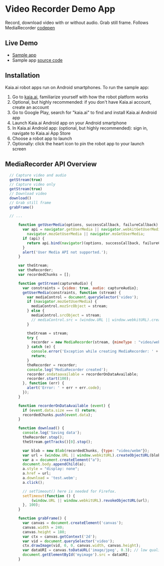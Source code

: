 # Video Recorder Demo App
Record, download video with or without audio. Grab still frame.
Follows MediaRecorder [codepen](https://codepen.io/miguelao/pen/bZPKwP)

## Live Demo
- [Sample app](https://kaia.ai/view-app/5bf7db1e219810765f711539)
- Sample app [source code](https://github.com/kaiaai/tree/master/video-recorder)

## Installation
Kaia.ai robot apps run on Android smartphones. To run the sample app:
1. Go to [kaia.ai](https://kaia.ai/), familiarize yourself with how the robot platform works
2. Optional, but highly recommended: if you don't have Kaia.ai account, create an account
3. Go to Google Play, search for "kaia.ai" to find and install Kaia.ai Android app
4. Launch Kaia.ai Android app on your Android smartphone
5. In Kaia.ai Android app: (optional, but highly recommended): sign in, navigate to Kaia.ai App Store
6. Choose a robot app to launch
7. Optionally: click the heart icon to pin the robot app to your launch screen

## MediaRecorder API Overview
```js
  // Capture video and audio
  getStream(true)
  // Capture video only
  getStream(true)
  // Download video
  download()
  // Grab still frame
  grabFrame()

  // ...

      function getUserMedia(options, successCallback, failureCallback) {
        var api = navigator.getUserMedia || navigator.webkitGetUserMedia ||
          navigator.mozGetUserMedia || navigator.msGetUserMedia;
        if (api) {
          return api.bind(navigator)(options, successCallback, failureCallback);
        }
        alert('User Media API not supported.');
      }

      var theStream;
      var theRecorder;
      var recordedChunks = [];

      function getStream(captureAudio) {
        var constraints = {video: true, audio: captureAudio};
        getUserMedia(constraints, function (stream) {
          var mediaControl = document.querySelector('video');
          if (navigator.mozGetUserMedia) {
            mediaControl.mozSrcObject = stream;
          } else {
            mediaControl.srcObject = stream;
            // mediaControl.src = (window.URL || window.webkitURL).createObjectURL(stream);
          }

          theStream = stream;
          try {
            recorder = new MediaRecorder(stream, {mimeType : "video/webm"});
          } catch (e) {
            console.error('Exception while creating MediaRecorder: ' + e);
            return;
          }
          theRecorder = recorder;
          console.log('MediaRecorder created');
          recorder.ondataavailable = recorderOnDataAvailable;
          recorder.start(100);
        }, function (err) {
          alert('Error: ' + err + err.code);
        });
      }

      function recorderOnDataAvailable (event) {
        if (event.data.size === 0) return;
        recordedChunks.push(event.data);
      }

      function download() {
        console.log('Saving data');
        theRecorder.stop();
        theStream.getTracks()[0].stop();

        var blob = new Blob(recordedChunks, {type: "video/webm"});
        var url = (window.URL || window.webkitURL).createObjectURL(blob);
        var a = document.createElement("a");
        document.body.appendChild(a);
        a.style = "display: none";
        a.href = url;
        a.download = 'test.webm';
        a.click();

        // setTimeout() here is needed for Firefox.
        setTimeout(function () {
            (window.URL || window.webkitURL).revokeObjectURL(url);
        }, 100); 
      }

      function grabFrame() {
        var canvas = document.createElement('canvas');
        canvas.width = 240;
        canvas.height = 180;
        var ctx = canvas.getContext('2d');
        var vid = document.querySelector('video');
        ctx.drawImage(vid, 0, 0, canvas.width, canvas.height);
        var dataURI = canvas.toDataURL('image/jpeg', 0.3); // low quality, 1.0 max
        document.getElementById('myimage').src = dataURI;
      }
````
